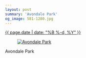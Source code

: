 ```yaml
---
layout: post
summary: 'Avondale Park'
og_image: 581-1280.jpg
---
```


<div class="post">
 <time>
  <a href="/581">
   {{ page.date | date: "%B %-d, %Y" }}
  </a>
 </time>
 <a href="/581">
  <figure data-taken="11/29/2016">
   <img alt="Avondale Park" sizes="(min-width: 700px) 50vw, calc(100vw - 2rem)" src="{{ site.assets_url }}/581-640.jpg" srcset="{{ site.assets_url }}/581-320.jpg 320w, {{ site.assets_url }}/581-640.jpg 640w, {{ site.assets_url }}/581-960.jpg 960w, {{ site.assets_url }}/581-1280.jpg 1280w"/>
  </figure>
 </a>
 <span>
  Avondale Park
 </span>
</div>
